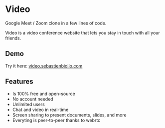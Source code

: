 # Video

Google Meet / Zoom clone in a few lines of code.

Video is a video conference website that lets you stay in touch with all your friends.


## Demo
Try it here: [video.sebastienbiollo.com](https://video.sebastienbiollo.com)


## Features
- Is 100% free and open-source
- No account needed
- Unlimited users
- Chat and video in real-time
- Screen sharing to present documents, slides, and more
- Everyting is peer-to-peer thanks to webrtc